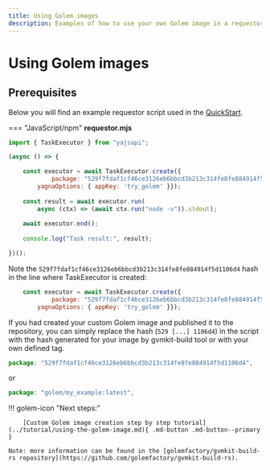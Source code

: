 ```yaml
---
title: Using Golem images
description: Examples of how to use your own Golem image in a requestor script
---
```


# Using Golem images

## Prerequisites

Below you will find an example requestor script used in the [QuickStart](../../javascript/quickstart.md). 



=== "JavaScript/npm"
    **requestor.mjs**    
```js
import { TaskExecutor } from "yajsapi";

(async () => {

	const executor = await TaskExecutor.create({
    		package: "529f7fdaf1cf46ce3126eb6bbcd3b213c314fe8fe884914f5d1106d4",    
		yagnaOptions: { appKey: 'try_golem' }});
	
	const result = await executor.run(
		async (ctx) => (await ctx.run("node -v")).stdout);
	
	await executor.end();
	
	console.log("Task result:", result);

})();
```

Note the `529f7fdaf1cf46ce3126eb6bbcd3b213c314fe8fe884914f5d1106d4` hash in the line where TaskExecutor is created:


```js
	const executor = await TaskExecutor.create({
    		package: "529f7fdaf1cf46ce3126eb6bbcd3b213c314fe8fe884914f5d1106d4",    
		yagnaOptions: { appKey: 'try_golem' }});
```

If you had created your custom Golem image and published it to the repository, you can simply replace the hash (`529 [...] 1106d4`) in the script with the hash generated for your image by gvmkit-build tool or with your own defined tag.

```js
package: "529f7fdaf1cf46ce3126eb6bbcd3b213c314fe8fe884914f5d1106d4",
```
or

```js
package: "golem/my_example:latest",
```


!!! golem-icon "Next steps:"

        [Custom Golem image creation step by step tutorial](../tutorial/using-the-golem-image.md){ .md-button .md-button--primary }
 
	Note: more information can be found in the [golemfactory/gvmkit-build-rs repository](https://github.com/golemfactory/gvmkit-build-rs).